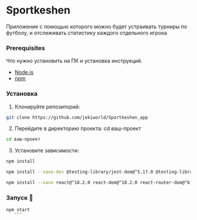 # Sportkeshen

Приложение с помощью которого можно будет устраивать турниры по футболу, и отслеживать статистику каждого отдельного игрока

### Prerequisites

Что нужно установить на ПК и установка инструкций. 

- [Node.js](https://nodejs.org/) 
- [npm](https://www.npmjs.com/)

### Установка
 
1. Клонируйте репозиторий:

```bash
git clone https://github.com/jekiworld/Sportkeshen_app
```
2.  Перейдите в директорию проекта: cd ваш-проект
 ```bash
 cd ваш-проект
 ```
3. Установите зависимости:
 ```bash
 npm install

 npm install --save-dev @testing-library/jest-dom@^5.17.0 @testing-library/react@^13.4.0 @testing-library/user-event@^13.5.0

 npm install --save react@^18.2.0 react-dom@^18.2.0 react-router-dom@^6.21.1 react-scripts@5.0.1 web-vitals@^2.1.4

 ```

### Запуск 🚀

 ```bash 
 npm start
    ```
